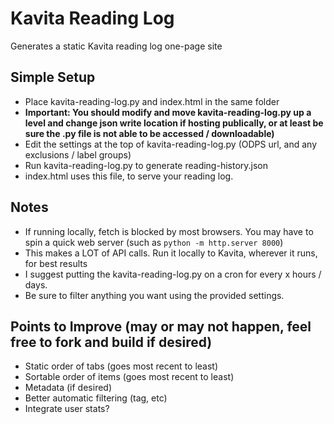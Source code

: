 # Kavita Reading Log
Generates a static Kavita reading log one-page site

## Simple Setup
* Place kavita-reading-log.py and index.html in the same folder
* **Important: You should modify and move kavita-reading-log.py up a level and change json write location if hosting publically, or at least be sure the .py file is not able to be accessed / downloadable)**
* Edit the settings at the top of kavita-reading-log.py (ODPS url, and any exclusions / label groups)
* Run kavita-reading-log.py to generate reading-history.json
* index.html uses this file, to serve your reading log.

## Notes
* If running locally, fetch is blocked by most browsers. You may have to spin a quick web server (such as `python -m http.server 8000`)
* This makes a LOT of API calls. Run it locally to Kavita, wherever it runs, for best results
* I suggest putting the kavita-reading-log.py on a cron for every x hours / days.
* Be sure to filter anything you want using the provided settings.

## Points to Improve (may or may not happen, feel free to fork and build if desired)
* Static order of tabs (goes most recent to least)
* Sortable order of items (goes most recent to least)
* Metadata (if desired)
* Better automatic filtering (tag, etc)
* Integrate user stats?
